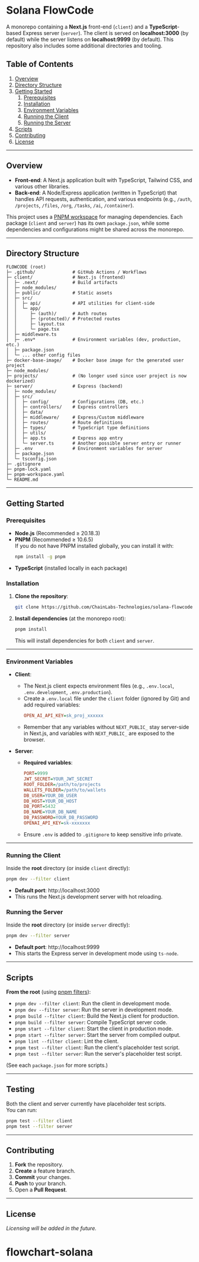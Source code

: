 # Solana FlowCode

A monorepo containing a **Next.js** front-end (`client`) and a **TypeScript**-based Express server (`server`). The client is served on **localhost:3000** (by default) while the server listens on **localhost:9999** (by default). This repository also includes some additional directories and tooling.

## Table of Contents

1. [Overview](#overview)
2. [Directory Structure](#directory-structure)
3. [Getting Started](#getting-started)
   1. [Prerequisites](#prerequisites)
   2. [Installation](#installation)
   3. [Environment Variables](#environment-variables)
   4. [Running the Client](#running-the-client)
   5. [Running the Server](#running-the-server)
4. [Scripts](#scripts)
5. [Contributing](#contributing)
6. [License](#license)

---

## Overview

- **Front-end**: A Next.js application built with TypeScript, Tailwind CSS, and various other libraries.  
- **Back-end**: A Node/Express application (written in TypeScript) that handles API requests, authentication, and various endpoints (e.g., `/auth`, `/projects`, `/files`, `/org`, `/tasks`, `/ai`, `/container`).  

This project uses a [PNPM workspace](https://pnpm.io/workspaces) for managing dependencies. Each package (`client` and `server`) has its own `package.json`, while some dependencies and configurations might be shared across the monorepo.

---

## Directory Structure

```
FLOWCODE (root)
├─ .github/              # GitHub Actions / Workflows
├─ client/               # Next.js (frontend)
│  ├─ .next/             # Build artifacts
│  ├─ node_modules/
│  ├─ public/            # Static assets
│  ├─ src/
│  │  ├─ api/            # API utilities for client-side
│  │  └─ app/            
│  │     ├─ (auth)/      # Auth routes
│  │     ├─ (protected)/ # Protected routes
│  │     ├─ layout.tsx
│  │     └─ page.tsx
│  ├─ middleware.ts
│  ├─ .env*              # Environment variables (dev, production, etc.)
│  ├─ package.json
│  └─ ... other config files
├─ docker-base-image/    # Docker base image for the generated user project
├─ node_modules/         
├─ projects/             # (No longer used since user project is now dockerized)
├─ server/               # Express (backend)
│  ├─ node_modules/
│  ├─ src/
│  │  ├─ config/         # Configurations (DB, etc.)
│  │  ├─ controllers/    # Express controllers
│  │  ├─ data/
│  │  ├─ middleware/     # Express/Custom middleware
│  │  ├─ routes/         # Route definitions
│  │  ├─ types/          # TypeScript type definitions
│  │  ├─ utils/
│  │  ├─ app.ts          # Express app entry
│  │  └─ server.ts       # Another possible server entry or runner
│  ├─ .env               # Environment variables for server
│  ├─ package.json
│  └─ tsconfig.json
├─ .gitignore
├─ pnpm-lock.yaml
├─ pnpm-workspace.yaml
└─ README.md             
```

---

## Getting Started

### Prerequisites

- **Node.js** (Recommended ≥ 20.18.3)
- **PNPM** (Recommended ≥ 10.6.5)  
  If you do not have PNPM installed globally, you can install it with:
  ```bash
  npm install -g pnpm
  ```
- **TypeScript** (installed locally in each package)

### Installation

1. **Clone the repository**:
   ```bash
   git clone https://github.com/ChainLabs-Technologies/solana-flowcode.git
   ```

2. **Install dependencies** (at the monorepo root):
   ```bash
   pnpm install
   ```
   This will install dependencies for both `client` and `server`.

---

### Environment Variables

- **Client**:
  - The Next.js client expects environment files (e.g., `.env.local`, `.env.development`, `.env.production`).
  - Create a `.env.local` file under the `client` folder (ignored by Git) and add required variables:
    ```ini
    OPEN_AI_API_KEY=sk_proj_xxxxxx
    ```
  - Remember that any variables without `NEXT_PUBLIC_` stay server-side in Next.js, and variables with `NEXT_PUBLIC_` are exposed to the browser.

- **Server**:
  - **Required variables**:
    ```ini
    PORT=9999
    JWT_SECRET=YOUR_JWT_SECRET
    ROOT_FOLDER=/path/to/projects
    WALLETS_FOLDER=/path/to/wallets
    DB_USER=YOUR_DB_USER
    DB_HOST=YOUR_DB_HOST
    DB_PORT=5432
    DB_NAME=YOUR_DB_NAME
    DB_PASSWORD=YOUR_DB_PASSWORD
    OPENAI_API_KEY=sk-xxxxxxx
    ```
  - Ensure `.env` is added to `.gitignore` to keep sensitive info private.

---

### Running the Client

Inside the **root** directory (or inside `client` directly):

```bash
pnpm dev --filter client
```

- **Default port**: http://localhost:3000
- This runs the Next.js development server with hot reloading.

### Running the Server

Inside the **root** directory (or inside `server` directly):

```bash
pnpm dev --filter server
```

- **Default port**: http://localhost:9999
- This starts the Express server in development mode using `ts-node`.

---

## Scripts

**From the root** (using [pnpm filters](https://pnpm.io/cli/filter)):

- `pnpm dev --filter client`: Run the client in development mode.  
- `pnpm dev --filter server`: Run the server in development mode.  
- `pnpm build --filter client`: Build the Next.js client for production.  
- `pnpm build --filter server`: Compile TypeScript server code.  
- `pnpm start --filter client`: Start the client in production mode.  
- `pnpm start --filter server`: Start the server from compiled output.  
- `pnpm lint --filter client`: Lint the client.  
- `pnpm test --filter client`: Run the client's placeholder test script.
- `pnpm test --filter server`: Run the server's placeholder test script.

(See each `package.json` for more scripts.)

---

## Testing

Both the client and server currently have placeholder test scripts.  
You can run:

```bash
pnpm test --filter client
pnpm test --filter server
```

---

## Contributing

1. **Fork** the repository.  
2. **Create** a feature branch.  
3. **Commit** your changes.  
4. **Push** to your branch.  
5. Open a **Pull Request**.

---

## License

*Licensing will be added in the future.*


# flowchart-solana
